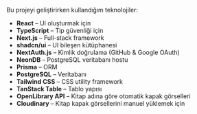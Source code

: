 Bu projeyi geliştirirken kullandığım teknolojiler:

- **React** – UI oluşturmak için
- **TypeScript** – Tip güvenliği için
- **Next.js** – Full-stack framework
- **shadcn/ui** – UI bileşen kütüphanesi
- **NextAuth.js** – Kimlik doğrulama (GitHub & Google OAuth)
- **NeonDB** – PostgreSQL veritabanı hostu
- **Prisma** – ORM
- **PostgreSQL** – Veritabanı
- **Tailwind CSS** – CSS utility framework
- **TanStack Table** – Tablo yapısı
- **OpenLibrary API** – Kitap adına göre otomatik kapak görselleri
- **Cloudinary** – Kitap kapak görsellerini manuel yüklemek için
